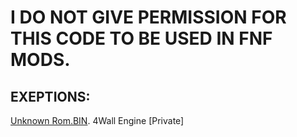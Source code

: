 # I DO NOT GIVE PERMISSION FOR THIS CODE TO BE USED IN FNF MODS.
## EXEPTIONS:
[Unknown Rom.BIN](https://twitter.com/DaveBambiBIN).
4Wall Engine [Private]
